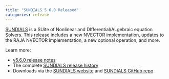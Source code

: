 ```yaml
---
title: "SUNDIALS 5.6.0 Released"
categories: release
---
```


[SUNDIALS](https://github.com/LLNL/sundials) is a SUite of Nonlinear and DIfferential/ALgebraic equation Solvers. This release includes a new NVECTOR implementation, updates to the RAJA NVECTOR implementation, a new optional operation, and more.

Learn more:
- [v5.6.0 release notes](https://github.com/LLNL/sundials/releases/tag/v5.6.0)
- The complete [SUNDIALS release history](https://computing.llnl.gov/projects/sundials/release-history)
- Downloads via the [SUNDIALS website](https://computing.llnl.gov/projects/sundials) and [SUNDIALS GitHub repo](https://github.com/LLNL/sundials)
